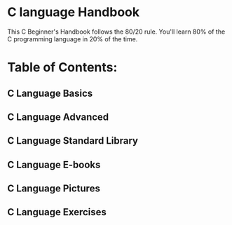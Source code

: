 # C language Handbook
This C Beginner's Handbook follows the 80/20 rule. You'll learn 80% of the C programming language in 20% of the time.

# Table of Contents:

## C Language Basics

## C Language Advanced

## C Language Standard Library

## C Language E-books

## C Language Pictures

## C Language Exercises

